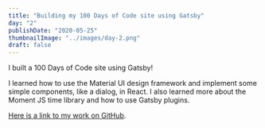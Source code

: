 ```yaml
---
title: "Building my 100 Days of Code site using Gatsby"
day: "2"
publishDate: "2020-05-25"
thumbnailImage: "../images/day-2.png"
draft: false
---
```


I built a 100 Days of Code site using Gatsby!

I learned how to use the Material UI design framework and implement some simple components, like a dialog, in React. I also learned more about the Moment JS time library and how to use Gatsby plugins.

<a href="https://i1.wp.com/alaskadogworks.com/wp-content/uploads/2020/02/Bernese-Mountain-Dog-Temperament-long.jpg?resize=1024%2C555&ssl=1" target="_blank">Here is a link to my work on GitHub</a>.
